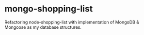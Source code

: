 # mongo-shopping-list
Refactoring node-shopping-list with implementation of MongoDB &amp; Mongoose as my database structures.
